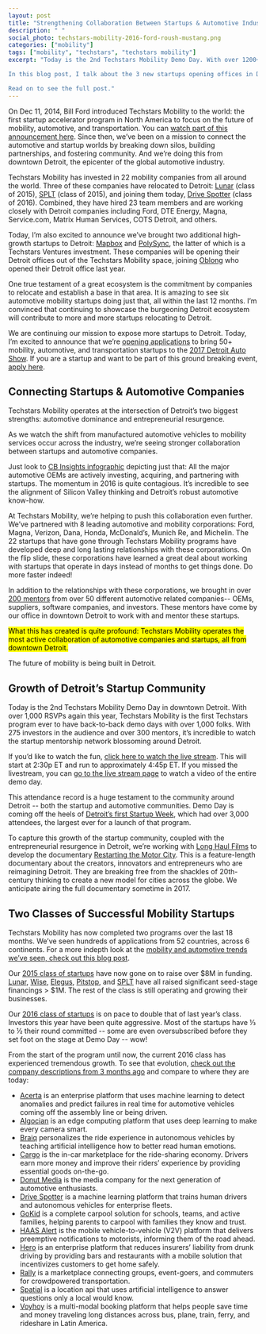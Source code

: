 ```yaml
---
layout: post
title: "Strengthening Collaboration Between Startups & Automotive Industry in Detroit"
description: " "
social_photo: techstars-mobility-2016-ford-roush-mustang.png
categories: ["mobility"]
tags: ["mobility", "techstars", "techstars mobility"]
excerpt: "Today is the 2nd Techstars Mobility Demo Day. With over 1200+ attendees, I couldn't be more thrilled with the turnout. More importantly, our mission to connect the automotive and startup worlds is continuing to gain momentum.

In this blog post, I talk about the 3 new startups opening offices in Detroit and the momentum that is growing across the mobility and automotive community.

Read on to see the full post."
---
```


On Dec 11, 2014, Bill Ford introduced Techstars Mobility to the world: the first startup accelerator program in North America to focus on the future of mobility, automotive, and transportation. You can [watch part of this announcement here](https://www.youtube.com/watch?v=8bWTsnAJiz8). Since then, we’ve been on a mission to connect the automotive and startup worlds by breaking down silos, building partnerships, and fostering community. And we’re doing this from downtown Detroit, the epicenter of the global automotive industry.

Techstars Mobility has invested in 22 mobility companies from all around the world. Three of these companies have relocated to Detroit: [Lunar](https://joinlunar.com/) (class of 2015), [SPLT](http://splt.io/) (class of 2015), and joining them today, [Drive Spotter](http://drivespotter.com/) (class of 2016). Combined, they have hired 23 team members and are working closely with Detroit companies including Ford, DTE Energy, Magna, Service.com, Matrix Human Services, COTS Detroit, and others.

Today, I’m also excited to announce we’ve brought two additional high-growth startups to Detroit: [Mapbox](https://www.mapbox.com/) and [PolySync](https://polysync.io/), the latter of which is a Techstars Ventures investment. These companies will be opening their Detroit offices out of the Techstars Mobility space, joining [Oblong](http://www.oblong.com/) who opened their Detroit office last year.

One true testament of a great ecosystem is the commitment by companies to relocate and establish a base in that area. It is amazing to see six automotive mobility startups doing just that, all within the last 12 months. I’m convinced that continuing to showcase the burgeoning Detroit ecosystem will contribute to more and more startups relocating to Detroit.

We are continuing our mission to expose more startups to Detroit. Today, I’m excited to announce that we’re [opening applications](http://naias.com/about/amd/entry-form/) to bring 50+ mobility, automotive, and transportation startups to the [2017 Detroit Auto Show](http://naias.com/about/amd/). If you are a startup and want to be part of this ground breaking event, [apply here](http://naias.com/about/amd/entry-form/).

## Connecting Startups & Automotive Companies

Techstars Mobility operates at the intersection of Detroit’s two biggest strengths: automotive dominance and entrepreneurial resurgence.

As we watch the shift from manufactured automotive vehicles to mobility services occur across the industry, we’re seeing stronger collaboration between startups and automotive companies.

Just look to [CB Insights infographic](https://www.cbinsights.com/blog/auto-corporates-investment-ma-timeline/) depicting just that: All the major automotive OEMs are actively investing, acquiring, and partnering with startups. The momentum in 2016 is quite contagious. It’s incredible to see the alignment of Silicon Valley thinking and Detroit’s robust automotive know-how.

At Techstars Mobility, we’re helping to push this collaboration even further. We’ve partnered with 8 leading automotive and mobility corporations: Ford, Magna, Verizon, Dana, Honda, McDonald’s, Munich Re, and Michelin. The 22 startups that have gone through Techstars Mobility programs have developed deep and long lasting relationships with these corporations. On the flip slide, these corporations have learned a great deal about working with startups that operate in days instead of months to get things done. Do more faster indeed!

In addition to the relationships with these corporations, we brought in over [200 mentors](http://www.techstars.com/mentors/?ts_program=mobility-program#program-filter) from over 50 different automotive related companies-- OEMs, suppliers, software companies, and investors. These mentors have come by our office in downtown Detroit to work with and mentor these startups.

<mark>What this has created is quite profound: Techstars Mobility operates the most active collaboration of automotive companies and startups, all from downtown Detroit.</mark>

The future of mobility is being built in Detroit.


## Growth of Detroit’s Startup Community

Today is the 2nd Techstars Mobility Demo Day in downtown Detroit. With over 1,000 RSVPs again this year, Techstars Mobility is the first Techstars program ever to have back-to-back demo days with over 1,000 folks. With 275 investors in the audience and over 300 mentors, it’s incredible to watch the startup mentorship network blossoming around Detroit.

If you’d like to watch the fun, [click here to watch the live stream](https://www.youtube.com/watch?v=9R2p90Gmljo). This will start at 2:30p ET and run to approximately 4:45p ET. If you missed the livestream, you can [go to the live stream page](https://www.youtube.com/watch?v=9R2p90Gmljo) to watch a video of the entire demo day.

This attendance record is a huge testament to the community around Detroit -- both the startup and automotive communities. Demo Day is coming off the heels of [Detroit’s first Startup Week](http://www.detroitnews.com/story/business/autos/ford/2016/05/23/bill-ford-startup-week/84792412/), which had over 3,000 attendees, the largest ever for a launch of that program.

To capture this growth of the startup community, coupled with the entrepreneurial resurgence in Detroit, we’re working with [Long Haul Films](http://longhaulfilms.com/) to develop the documentary [Restarting the Motor City](http://www.restartingthemotorcity.com/). This is a feature-length documentary about the creators, innovators and entrepreneurs who are reimagining Detroit. They are breaking free from the shackles of 20th-century thinking to create a new model for cities across the globe. We anticipate airing the full documentary sometime in 2017.

## Two Classes of Successful Mobility Startups

Techstars Mobility has now completed two programs over the last 18 months. We’ve seen hundreds of applications from 52 countries, across 6 continents. For a more indepth look at the [mobility and automotive trends we’ve seen, check out this blog post](http://tedserbinski.com/mobility/analyzing-the-2016-global-trends-in-applications-to-techstars-mobility/).

Our [2015 class of startups](http://www.techstars.com/content/blog/announcing-the-first-class-of-techstars-mobility-driven-by-detroit/) have now gone on to raise over $8M in funding. [Lunar](https://joinlunar.com/), [Wise](http://www.wisesystems.com/), [Elegus](http://www.elegustech.com/), [Pitstop](https://getpitstop.io/), and [SPLT](http://splt.io/) have all raised significant seed-stage financings > $1M. The rest of the class is still operating and growing their businesses.

Our [2016 class of startups](http://tedserbinski.com/mobility/introducing-the-techstars-mobility-class-of-2016/) is on pace to double that of last year’s class. Investors this year have been quite aggressive. Most of the startups have ⅓ to ½ their round committed -- some are even oversubscribed before they set foot on the stage at Demo Day -- wow!

From the start of the program until now, the current 2016 class has experienced tremendous growth. To see that evolution, [check out the company descriptions from 3 months ago](http://tedserbinski.com/mobility/introducing-the-techstars-mobility-class-of-2016/) and compare to where they are today:

- [Acerta](http://acerta.ca) is an enterprise platform that uses machine learning to detect anomalies and predict failures in real time for automotive vehicles coming off the assembly line or being driven.
- [Algocian](http://algocian.com/) is an edge computing platform that uses deep learning to make every camera smart.
- [Braiq](http://braiq.net/) personalizes the ride experience in autonomous vehicles by teaching artificial intelligence how to better read human emotions.
- [Cargo](http://getcargo.today/) is the in-car marketplace for the ride-sharing economy. Drivers earn more money and improve their riders’ experience by providing essential goods on-the-go.
- [Donut Media](http://www.donut.media/) is the media company for the next generation of automotive enthusiasts.
- [Drive Spotter](http://drivespotter.com/) is a machine learning platform that trains human drivers and autonomous vehicles for enterprise fleets.
- [GoKid](http://www.gokid.mobi/) is a complete carpool solution for schools, teams, and active families, helping parents to carpool with families they know and trust.
- [HAAS Alert](http://www.haasalert.com/) is the mobile vehicle-to-vehicle (V2V) platform that delivers preemptive notifications to motorists, informing them of the road ahead.
- [Hero](http://hero-app.com/) is an enterprise platform that reduces insurers’ liability from drunk driving by providing bars and restaurants with a mobile solution that incentivizes customers to get home safely.
- [Rally](http://rallybus.net/) is a marketplace connecting groups, event-goers, and commuters for crowdpowered transportation.
- [Spatial](http://spatial.ai/) is a location api that uses artificial intelligence to answer questions only a local would know.
- [Voyhoy](https://www.voyhoy.com/)  is a multi-modal booking platform that helps people save time and money traveling long distances across bus, plane, train, ferry, and rideshare in Latin America.
